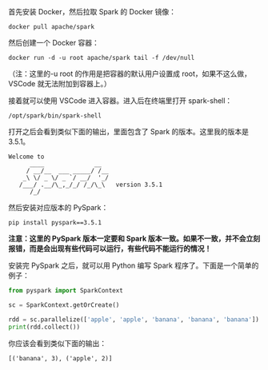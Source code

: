 首先安装 Docker，然后拉取 Spark 的 Docker 镜像：

```
docker pull apache/spark
```

然后创建一个 Docker 容器：

```
docker run -d -u root apache/spark tail -f /dev/null
```

（注：这里的-u root 的作用是把容器的默认用户设置成 root，如果不这么做，VSCode 就无法附加到容器上。）

接着就可以使用 VSCode 进入容器。进入后在终端里打开 spark-shell：

```
/opt/spark/bin/spark-shell
```

打开之后会看到类似下面的输出，里面包含了 Spark 的版本。这里我的版本是 3.5.1。

```
Welcome to
      ____              __
     / __/__  ___ _____/ /__
    _\ \/ _ \/ _ `/ __/  '_/
   /___/ .__/\_,_/_/ /_/\_\   version 3.5.1
      /_/
```

然后安装对应版本的 PySpark：

```
pip install pyspark==3.5.1
```

**注意：这里的 PySpark 版本一定要和 Spark 版本一致。如果不一致，并不会立刻报错，而是会出现有些代码可以运行，有些代码不能运行的情况！**

安装完 PySpark 之后，就可以用 Python 编写 Spark 程序了。下面是一个简单的例子：

```python
from pyspark import SparkContext

sc = SparkContext.getOrCreate()

rdd = sc.parallelize(['apple', 'apple', 'banana', 'banana', 'banana']).map(lambda x: (x, 1)).reduceByKey(lambda x, y: x + y)
print(rdd.collect())
```

你应该会看到类似下面的输出：

```
[('banana', 3), ('apple', 2)]
```
